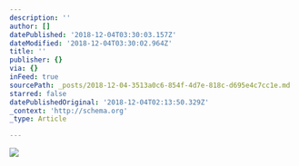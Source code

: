 ```yaml
---
description: ''
author: []
datePublished: '2018-12-04T03:30:03.157Z'
dateModified: '2018-12-04T03:30:02.964Z'
title: ''
publisher: {}
via: {}
inFeed: true
sourcePath: _posts/2018-12-04-3513a0c6-854f-4d7e-818c-d695e4c7cc1e.md
starred: false
datePublishedOriginal: '2018-12-04T02:13:50.329Z'
_context: 'http://schema.org'
_type: Article

---
```

![](https://the-grid-user-content.s3-us-west-2.amazonaws.com/fca67bd1-02ff-43cc-aadd-e3b1c91d029f.jpg)